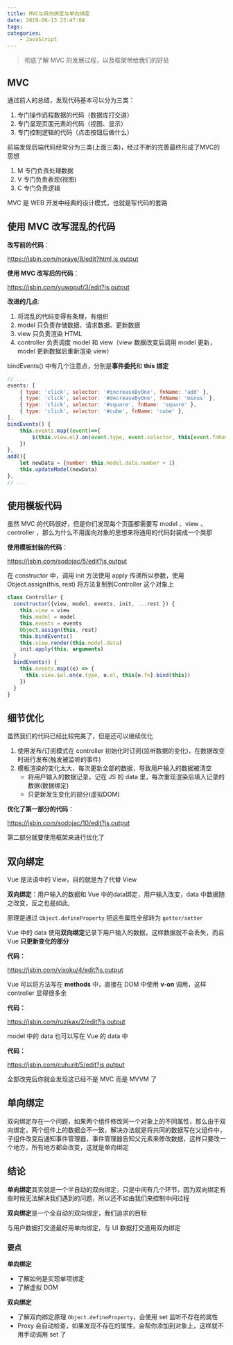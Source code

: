 ```yaml
---
title: MVC与双向绑定与单向绑定
date: 2019-06-13 22:47:04
tags:
categories: 
	- JavaScript
---
```


> 彻底了解 MVC 的发展过程，以及框架带给我们的好处

<!--more-->

## MVC

通过前人的总结，发现代码基本可以分为三类：

1. 专门操作远程数据的代码（数据库打交道）
2. 专门呈现页面元素的代码（视图、显示）
3. 专门控制逻辑的代码（点击按钮后做什么）

前端发现后端代码经常分为三类(上面三类)，经过不断的完善最终形成了MVC的思想

1. M 专门负责处理数据
2. V 专门负责表现(视图)
3. C 专门负责逻辑

MVC 是 WEB 开发中经典的设计模式，也就是写代码的套路



## 使用 MVC 改写混乱的代码

**改写前的代码**：

<https://jsbin.com/noraye/8/edit?html,js,output>

**使用 MVC 改写后的代码**：

https://jsbin.com/yuwopuf/3/edit?js,output

**改进的几点**:

1. 将混乱的代码变得有条理，有组织
2. model 只负责存储数据、请求数据、更新数据
3. view 只负责渲染 HTML
4. controller 负责调度 model 和 view（view 数据改变后调用 model 更新，model 更新数据后重新渲染 view）



bindEvents() 中有几个注意点，分别是**事件委托**和 **this 绑定**

```javascript
// ...
events: [
	{ type: 'click', selector: '#increaseByOne', fnName: 'add' },
	{ type: 'click', selector: '#decreaseByOne', fnName: 'minus' },
	{ type: 'click', selector: '#square', fnName: 'square' },
	{ type: 'click', selector: '#cube', fnName: 'cube' },
],
bindEvents() {
	this.events.map((event)=>{
		$(this.view.el).on(event.type, event.selector, this[event.fnName].bind(this))
	})
},
add(){
	let newData = {number: this.model.data.number + 1}
	this.updateModel(newData)
},
// ...
```



## 使用模板代码

虽然 MVC 的代码很好，但是你们发现每个页面都需要写 model 、view 、controller ，那么为什么不用面向对象的思想来将通用的代码封装成一个类那

**使用模板封装的代码**：

https://jsbin.com/sodojac/5/edit?js,output

在 constructor 中，调用 init 方法使用 apply 传递所以参数，使用 Object.assign(this, rest) 将方法复制到Controller 这个对象上

```javascript
class Controller {
  constructor({view, model, events, init, ...rest }) {
    this.view = view 
    this.model = model
    this.events = events
    Object.assign(this, rest)
    this.bindEvents()
    this.view.render(this.model.data)
    init.apply(this, arguments)
  }
  bindEvents() {
    this.events.map((e) => {
      this.view.$el.on(e.type, e.el, this[e.fn].bind(this))
    })
  }
}
```



## 细节优化

虽然我们的代码已经比较完美了，但是还可以继续优化

1. 使用发布/订阅模式在 controller 初始化时订阅(监听数据的变化)，在数据改变时进行发布(触发被监听的事件)
2. 模板渲染的变化太大，每次更新全部的数据，导致用户输入的数据被清空
   - 将用户输入的数据记录，记在 JS 的 data 里，每次重现渲染后填入记录的数据(数据绑定)
   - 只更新发生变化的部分(虚拟DOM)

**优化了第一部分的代码**：

<https://jsbin.com/sodojac/10/edit?js,output>

第二部分就要使用框架来进行优化了



## 双向绑定

Vue 是法语中的 View，目的就是为了代替 View

**双向绑定**：用户输入的数据和 Vue 中的data绑定，用户输入改变，data 中数据随之改变，反之也是如此,

原理是通过 `Object.defineProperty` 把这些属性全部转为 `getter/setter`



Vue 中的 data 使用**双向绑定**记录下用户输入的数据，这样数据就不会丢失，而且 Vue **只更新变化的部分**

**代码：**

<https://jsbin.com/vixoku/4/edit?js,output>



Vue 可以将方法写在 **methods** 中，直接在 DOM 中使用 **v-on** 调用，这样 controller 显得很多余

**代码：**

https://jsbin.com/ruzikax/2/edit?js,output



model 中的 data 也可以写在 Vue 的 data 中

**代码：**

https://jsbin.com/cuhurit/5/edit?js,output



全部改完后你就会发现这已经不是 MVC 而是 MVVM 了



## 单向绑定

双向绑定存在一个问题，如果两个组件修改同一个对象上的不同属性，那么由于双向绑定，两个组件上的数据会不一致，解决办法就是将共同的数据写在父组件中，子组件改变后通知事件管理器，事件管理器告知父元素来修改数据，这样只要改一个地方，所有地方都会改变，这就是单向绑定



## 结论

**单向绑定**其实就是一个半自动的双向绑定，只是中间有几个环节，因为双向绑定有些时候无法解决我们遇到的问题，所以还不如由我们来控制中间过程

**双向绑定**是一个全自动的双向绑定，我们追求的目标

与用户数据打交道最好用单向绑定，与 UI 数据打交道用双向绑定



### 要点

**单向绑定**

- 了解如何是实现单项绑定
- 了解虚拟 DOM

**双向绑定**

- 了解双向绑定原理 `Object.defineProperty`，会使用 set 监听不存在的属性
- Proxy 会自动检查，如果发现不存在的属性，会帮你添加到对象上，这样就不用手动调用 set 了